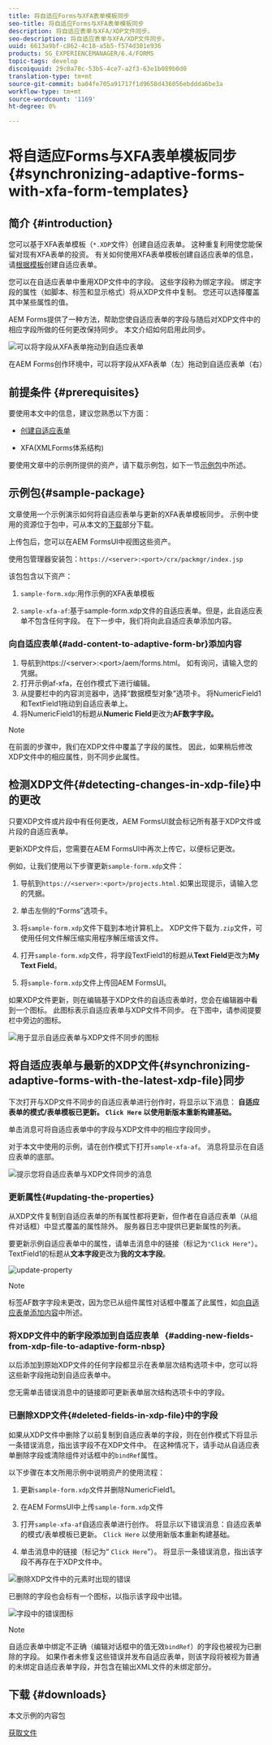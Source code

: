 ```yaml
---
title: 将自适应Forms与XFA表单模板同步
seo-title: 将自适应Forms与XFA表单模板同步
description: 将自适应表单与XFA/XDP文件同步。
seo-description: 将自适应表单与XFA/XDP文件同步。
uuid: 6613a9bf-c862-4c18-a5b5-f574d301e936
products: SG_EXPERIENCEMANAGER/6.4/FORMS
topic-tags: develop
discoiquuid: 29c0a78c-53b5-4ce7-a2f3-63e1b089b0d0
translation-type: tm+mt
source-git-commit: ba04fe705a91717f1d9658d436056ebddda6be3a
workflow-type: tm+mt
source-wordcount: '1169'
ht-degree: 0%

---
```



# 将自适应Forms与XFA表单模板同步{#synchronizing-adaptive-forms-with-xfa-form-templates}

## 简介 {#introduction}

您可以基于XFA表单模板（`*.XDP`文件）创建自适应表单。 这种重复利用使您能保留对现有XFA表单的投资。 有关如何使用XFA表单模板创建自适应表单的信息，请[根据模板](/help/forms/using/creating-adaptive-form.md#p-create-an-adaptive-form-based-on-an-xfa-form-template-p)创建自适应表单。

您可以在自适应表单中重用XDP文件中的字段。 这些字段称为绑定字段。 绑定字段的属性（如脚本、标签和显示格式）将从XDP文件中复制。 您还可以选择覆盖其中某些属性的值。

AEM Forms提供了一种方法，帮助您使自适应表单的字段与随后对XDP文件中的相应字段所做的任何更改保持同步。 本文介绍如何启用此同步。

![可以将字段从XFA表单拖动到自适应表单](assets/drag-drop-xfa.gif.gif)

在AEM Forms创作环境中，可以将字段从XFA表单（左）拖动到自适应表单（右）

## 前提条件 {#prerequisites}

要使用本文中的信息，建议您熟悉以下方面：

* [创建自适应表单](/help/forms/using/creating-adaptive-form.md)

* XFA(XMLForms体系结构)

要使用文章中的示例所提供的资产，请下载示例包，如下一节[示例包](/help/forms/using/synchronizing-adaptive-forms-xfa.md#p-sample-package-p)中所述。

## 示例包{#sample-package}

文章使用一个示例演示如何将自适应表单与更新的XFA表单模板同步。 示例中使用的资源位于包中，可从本文的[下载](/help/forms/using/synchronizing-adaptive-forms-xfa.md#p-downloads-p)部分下载。

上传包后，您可以在AEM FormsUI中视图这些资产。

使用包管理器安装包：`https://<server>:<port>/crx/packmgr/index.jsp`

该包包含以下资产：

1. `sample-form.xdp`:用作示例的XFA表单模板

1. `sample-xfa-af`:基于sample-form.xdp文件的自适应表单。但是，此自适应表单不包含任何字段。 在下一步中，我们将向此自适应表单添加内容。

### 向自适应表单{#add-content-to-adaptive-form-br}添加内容

1. 导航到https://&lt;server>:&lt;port>/aem/forms.html。 如有询问，请输入您的凭据。
1. 打开示例af-xfa，在创作模式下进行编辑。
1. 从提要栏中的内容浏览器中，选择“数据模型对象”选项卡。 将NumericField1和TextField1拖动到自适应表单上。
1. 将NumericField1的标题从&#x200B;**Numeric Field**&#x200B;更改为&#x200B;**AF数字字段。**

>[!NOTE]
>
>在前面的步骤中，我们在XDP文件中覆盖了字段的属性。 因此，如果稍后修改XDP文件中的相应属性，则不同步此属性。

## 检测XDP文件{#detecting-changes-in-xdp-file}中的更改

只要XDP文件或片段中有任何更改，AEM FormsUI就会标记所有基于XDP文件或片段的自适应表单。

更新XDP文件后，您需要在AEM FormsUI中再次上传它，以便标记更改。

例如，让我们使用以下步骤更新`sample-form.xdp`文件：

1. 导航到`https://<server>:<port>/projects.html.`如果出现提示，请输入您的凭据。
1. 单击左侧的“Forms”选项卡。
1. 将`sample-form.xdp`文件下载到本地计算机上。 XDP文件下载为`.zip`文件，可使用任何文件解压缩实用程序解压缩该文件。

1. 打开`sample-form.xdp`文件，将字段TextField1的标题从&#x200B;**Text Field**&#x200B;更改为&#x200B;**My Text Field**。

1. 将`sample-form.xdp`文件上传回AEM FormsUI。

如果XDP文件更新，则在编辑基于XDP文件的自适应表单时，您会在编辑器中看到一个图标。 此图标表示自适应表单与XDP文件不同步。 在下图中，请参阅提要栏中旁边的图标。

![用于显示自适应表单与XDP文件不同步的图标](assets/sync-af-xfa.png)

## 将自适应表单与最新的XDP文件{#synchronizing-adaptive-forms-with-the-latest-xdp-file}同步

下次打开与XDP文件不同步的自适应表单进行创作时，将显示以下消息：
**自适应表单的模式/表单模板已更新。 `Click Here` 以使用新版本重新构建基础。**

单击消息可将自适应表单中的字段与XDP文件中的相应字段同步。

对于本文中使用的示例，请在创作模式下打开`sample-xfa-af`。 消息将显示在自适应表单的底部。

![提示您将自适应表单与XDP文件同步的消息](assets/sync-af-xfa-1.png)

### 更新属性{#updating-the-properties}

从XDP文件复制到自适应表单的所有属性都将更新，但作者在自适应表单（从组件对话框）中显式覆盖的属性除外。 服务器日志中提供已更新属性的列表。

要更新示例自适应表单中的属性，请单击消息中的链接（标记为`"Click Here"`）。 TextField1的标题从&#x200B;**文本字段**&#x200B;更改为&#x200B;**我的文本字段**。

![update-property](assets/update-property.png)

>[!NOTE]
>
>标签AF数字字段未更改，因为您已从组件属性对话框中覆盖了此属性，如[向自适应表单添加内容](#p-add-content-to-adaptive-form-br-p)中所述。

### 将XDP文件中的新字段添加到自适应表单   {#adding-new-fields-from-xdp-file-to-adaptive-form-nbsp}

以后添加到原始XDP文件的任何字段都显示在表单层次结构选项卡中，您可以将这些新字段拖动到自适应表单中。

您无需单击错误消息中的链接即可更新表单层次结构选项卡中的字段。

### 已删除XDP文件{#deleted-fields-in-xdp-file}中的字段

如果从XDP文件中删除了以前复制到自适应表单的字段，则在创作模式下将显示一条错误消息，指出该字段不在XDP文件中。 在这种情况下，请手动从自适应表单删除字段或清除组件对话框中的`bindRef`属性。

以下步骤在本文所用示例中说明资产的使用流程：

1. 更新`sample-form.xdp`文件并删除NumericField1。
1. 在AEM FormsUI中上传`sample-form.xdp`文件
1. 打开`sample-xfa-af`自适应表单进行创作。 将显示以下错误消息：自适应表单的模式/表单模板已更新。 `Click Here` 以使用新版本重新构建基础。

1. 单击消息中的链接（标记为“ `Click Here`”）。 将显示一条错误消息，指出该字段不再存在于XDP文件中。

![删除XDP文件中的元素时出现的错误](assets/no-element-xdp.png)

已删除的字段也会标有一个图标，以指示该字段中出错。

![字段中的错误图标](assets/error-field.png)

>[!NOTE]
>
>自适应表单中绑定不正确（编辑对话框中的值无效`bindRef`）的字段也被视为已删除的字段。 如果作者未修复这些错误并发布自适应表单，则该字段将被视为普通的未绑定自适应表单字段，并包含在输出XML文件的未绑定部分。

## 下载 {#downloads}

本文示例的内容包

[获取文件](assets/sample-xfa-af-sync-1.0.zip)

